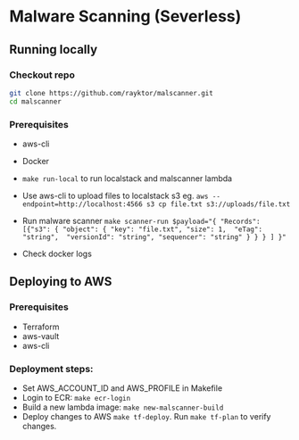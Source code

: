 # Malware Scanning (Severless)

## Running locally

### Checkout repo
```sh
git clone https://github.com/rayktor/malscanner.git
cd malscanner
```

### Prerequisites
- aws-cli
- Docker

- `make run-local` to run localstack and malscanner lambda
- Use aws-cli to upload files to localstack s3 eg. `aws --endpoint=http://localhost:4566 s3 cp file.txt s3://uploads/file.txt`
- Run malware scanner `make scanner-run $payload="{ "Records": [{"s3": { "object": { "key": "file.txt", "size": 1,  "eTag": "string",  "versionId": "string", "sequencer": "string" } } } ] }"`
- Check docker logs

## Deploying to AWS

### Prerequisites
- Terraform
- aws-vault
- aws-cli

### Deployment steps:

- Set AWS_ACCOUNT_ID and AWS_PROFILE in Makefile
- Login to ECR: `make ecr-login`
- Build a new lambda image:  `make new-malscanner-build`
- Deploy changes to AWS `make tf-deploy`. Run `make tf-plan` to verify changes.
